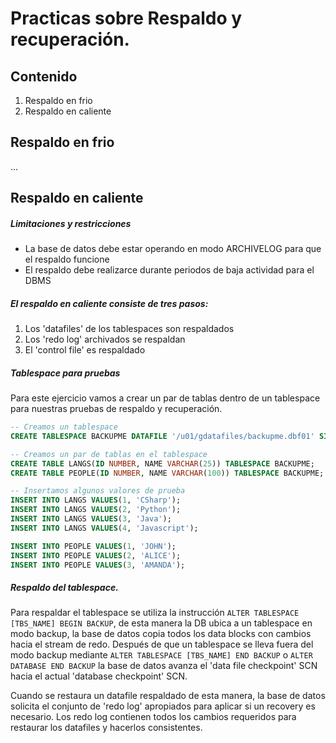 
# Practicas sobre Respaldo y recuperación.

## Contenido

 1. Respaldo en frio
 2. Respaldo en caliente


## Respaldo en frio
...

## Respaldo en caliente

##### Limitaciones y restricciones

 * La base de datos debe estar operando en modo ARCHIVELOG para que el respaldo funcione
 * El respaldo debe realizarce durante periodos de baja actividad para el DBMS

##### El respaldo en caliente consiste de tres pasos:

 1. Los 'datafiles' de los tablespaces son respaldados
 2. Los 'redo log' archivados se respaldan
 3. El 'control file' es respaldado

##### Tablespace para pruebas

Para este ejercicio vamos a crear un par de tablas dentro de un tablespace para nuestras pruebas de respaldo y recuperación.

```SQL
-- Creamos un tablespace
CREATE TABLESPACE BACKUPME DATAFILE '/u01/gdatafiles/backupme.dbf01' SIZE 2M;

-- Creamos un par de tablas en el tablespace
CREATE TABLE LANGS(ID NUMBER, NAME VARCHAR(25)) TABLESPACE BACKUPME;
CREATE TABLE PEOPLE(ID NUMBER, NAME VARCHAR(100)) TABLESPACE BACKUPME;

-- Insertamos algunos valores de prueba
INSERT INTO LANGS VALUES(1, 'CSharp');
INSERT INTO LANGS VALUES(2, 'Python');
INSERT INTO LANGS VALUES(3, 'Java');
INSERT INTO LANGS VALUES(4, 'Javascript');

INSERT INTO PEOPLE VALUES(1, 'JOHN');
INSERT INTO PEOPLE VALUES(2, 'ALICE');
INSERT INTO PEOPLE VALUES(3, 'AMANDA');
```

##### Respaldo del tablespace.
Para respaldar el tablespace se utiliza la instrucción ```ALTER TABLESPACE [TBS_NAME] BEGIN BACKUP```, de esta manera la DB ubica a un tablespace en modo backup, la base de datos copia todos los data blocks con cambios hacia el stream de redo. Después de que un tablespace se lleva fuera del modo backup mediante ```ALTER TABLESPACE [TBS_NAME] END BACKUP``` o ```ALTER DATABASE END BACKUP``` la base de datos avanza el 'data file checkpoint' SCN hacia el actual 'database checkpoint' SCN.

Cuando se restaura un datafile respaldado de esta manera, la base de datos solicita el conjunto de 'redo log' apropiados para aplicar si un recovery es necesario. Los redo log contienen todos los cambios requeridos para restaurar los datafiles y hacerlos consistentes.